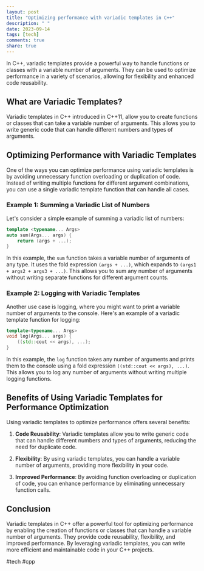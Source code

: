 ```yaml
---
layout: post
title: "Optimizing performance with variadic templates in C++"
description: " "
date: 2023-09-14
tags: [tech]
comments: true
share: true
---
```


In C++, variadic templates provide a powerful way to handle functions or classes with a variable number of arguments. They can be used to optimize performance in a variety of scenarios, allowing for flexibility and enhanced code reusability.

## What are Variadic Templates?

Variadic templates in C++ introduced in C++11, allow you to create functions or classes that can take a variable number of arguments. This allows you to write generic code that can handle different numbers and types of arguments.

## Optimizing Performance with Variadic Templates

One of the ways you can optimize performance using variadic templates is by avoiding unnecessary function overloading or duplication of code. Instead of writing multiple functions for different argument combinations, you can use a single variadic template function that can handle all cases.

### Example 1: Summing a Variadic List of Numbers

Let's consider a simple example of summing a variadic list of numbers:

```cpp
template <typename... Args>
auto sum(Args... args) {
    return (args + ...);
}
```

In this example, the `sum` function takes a variable number of arguments of any type. It uses the fold expression `(args + ...)`, which expands to `(args1 + args2 + args3 + ...)`. This allows you to sum any number of arguments without writing separate functions for different argument counts.

### Example 2: Logging with Variadic Templates

Another use case is logging, where you might want to print a variable number of arguments to the console. Here's an example of a variadic template function for logging:

```cpp
template<typename... Args>
void log(Args... args) {
    ((std::cout << args), ...);
}
```

In this example, the `log` function takes any number of arguments and prints them to the console using a fold expression `((std::cout << args), ...)`. This allows you to log any number of arguments without writing multiple logging functions.

## Benefits of Using Variadic Templates for Performance Optimization

Using variadic templates to optimize performance offers several benefits:

1. **Code Reusability**: Variadic templates allow you to write generic code that can handle different numbers and types of arguments, reducing the need for duplicate code.

2. **Flexibility**: By using variadic templates, you can handle a variable number of arguments, providing more flexibility in your code.

3. **Improved Performance**: By avoiding function overloading or duplication of code, you can enhance performance by eliminating unnecessary function calls.

## Conclusion

Variadic templates in C++ offer a powerful tool for optimizing performance by enabling the creation of functions or classes that can handle a variable number of arguments. They provide code reusability, flexibility, and improved performance. By leveraging variadic templates, you can write more efficient and maintainable code in your C++ projects.

#tech #cpp